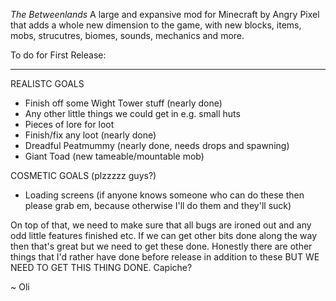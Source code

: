 *The Betweenlands*
A large and expansive mod for Minecraft by Angry Pixel that adds a whole new dimension to the game, with new blocks, items, mobs, strucutres, biomes, sounds, mechanics and more.

To do for First Release:
_____________________________________________________________________
REALISTC GOALS
- Finish off some Wight Tower stuff (nearly done)
- Any other little things we could get in e.g. small huts
- Pieces of lore for loot
- Finish/fix any loot (nearly done)
- Dreadful Peatmummy (nearly done, needs drops and spawning)
- Giant Toad (new tameable/mountable mob)

COSMETIC GOALS (plzzzzz guys?)
- Loading screens (if anyone knows someone who can do these then please grab em, because otherwise I'll do them and they'll suck)

On top of that, we need to make sure that all bugs are ironed out and any odd little features finished etc. If we can get other bits done along the way then that's great but we need to get these done. Honestly there are other things that I'd rather have done before release in addition to these BUT WE NEED TO GET THIS THING DONE. Capiche?

~ Oli
